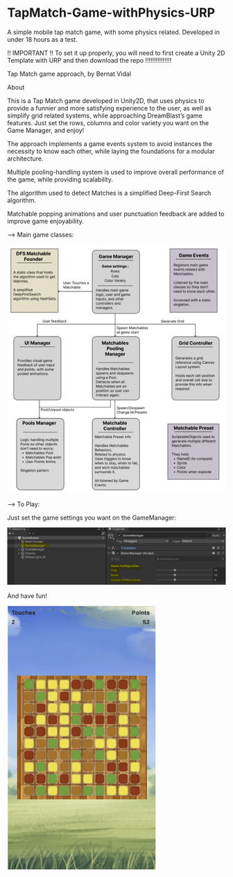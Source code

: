 # TapMatch-Game-withPhysics-URP
A simple mobile tap match game, with some physics related. Developed in under 18 hours as a test.

!! IMPORTANT !!
To set it up properly, you will need to first create a Unity 2D Template with URP and then download the repo
!!!!!!!!!!!!!!!

Tap Match game approach, by Bernat Vidal

About

This is a Tap Match game developed in Unity2D, that uses physics to provide a funnier and more satisfying experience to the user, as well as simplify grid related systems, while approaching DreamBlast’s game features. Just set the rows, columns and color variety you want on the Game Manager, and enjoy!

The approach implements a game events system to avoid instances the necessity to know each other, while laying the foundations for a modular architecture.

Multiple pooling-handling system is used to improve overall performance of the game, while providing scalability.

The algorithm used to detect Matches is a simplified Deep-First Search algorithm.

Matchable popping animations and user punctuation feedback are added to improve game enjoyability.

--> Main game classes:

![alt text](https://github.com/BernatVidal/TapMatch-Game-withPhysics-URP/blob/main/mainClassesUML.png?raw=true)

--> To Play:

Just set the game settings you want on the GameManager:

![alt text](https://github.com/BernatVidal/TapMatch-Game-withPhysics-URP/blob/main/setupPlay.png?raw=true)

And have fun!

![alt text](https://github.com/BernatVidal/TapMatch-Game-withPhysics-URP/blob/main/gameplayImg.png?raw=true)
